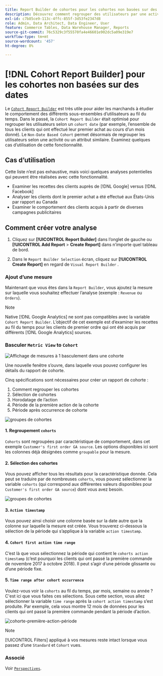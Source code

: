 ```yaml
---
title: Report Builder de cohortes pour les cohortes non basées sur des dates
description: Découvrez comment regrouper des utilisateurs par une activité ou un attribut similaire.
exl-id: c7b85ce9-113c-4ffc-855f-3d53fe2347d8
role: Admin, Data Architect, Data Engineer, User
feature: Commerce Tables, Data Warehouse Manager, Reports
source-git-commit: 76c5329c3f55570fa4e46601e902dc5a09e319e7
workflow-type: tm+mt
source-wordcount: '457'
ht-degree: 0%

---
```


# [!DNL Cohort Report Builder] pour les cohortes non basées sur des dates

Le [`Cohort Report Builder`](../dev-reports/cohort-rpt-bldr.md) est très utile pour aider les marchands à étudier le comportement des différents sous-ensembles d’utilisateurs au fil du temps. Dans le passé, la `Cohort Report Builder` était optimisé pour regrouper les utilisateurs selon un `cohort date` (par exemple, l’ensemble de tous les clients qui ont effectué leur premier achat au cours d’un mois donné). Le `Non-Date Based Cohort` permet désormais de regrouper les utilisateurs selon une activité ou un attribut similaire. Examinez quelques cas d’utilisation de cette fonctionnalité.

## Cas d’utilisation

Cette liste n’est pas exhaustive, mais voici quelques analyses potentielles qui peuvent être réalisées avec cette fonctionnalité.

* Examiner les recettes des clients auprès de [!DNL Google] versus [!DNL Facebook]
* Analyser les clients dont le premier achat a été effectué aux États-Unis par rapport au Canada
* Examiner le comportement des clients acquis à partir de diverses campagnes publicitaires

## Comment créer votre analyse

1. Cliquez sur **[!UICONTROL Report Builder]** dans l’onglet de gauche ou **[!UICONTROL Add Report** > **Create Report]** dans n’importe quel tableau de bord.

1. Dans le `Report Builder Selection` écran, cliquez sur **[!UICONTROL Create Report]** en regard de `Visual Report Builder` .

### Ajout d’une mesure

Maintenant que vous êtes dans la `Report Builder`, vous ajoutez la mesure sur laquelle vous souhaitez effectuer l’analyse (exemple : `Revenue` ou `Orders`).

>[!NOTE]
>
>Native [!DNL Google Analytics] ne sont pas compatibles avec la variable `Cohort Report Builder`. L’objectif de cet exemple est d’examiner les recettes au fil du temps pour les clients de premier ordre qui ont été acquis par différents [!DNL Google Analytics] sources.

### Basculer `Metric View` to `Cohort`

![Affichage de mesures à 1 basculement dans une cohorte](../../assets/1-toggle-metric-view-to-cohort.png)

Une nouvelle fenêtre s’ouvre, dans laquelle vous pouvez configurer les détails du rapport de cohorte.

Cinq spécifications sont nécessaires pour créer un rapport de cohorte :

1. Comment regrouper les cohortes
1. Sélection de cohortes
1. Horodatage de l’action
1. Période de la première action de la cohorte
1. Période après occurrence de cohorte

![groupes de cohortes](../../assets/2-cohort-groups.png)<!--{: width="200" height="224"}-->



#### 1. Regroupement `cohorts`

`Cohorts` sont regroupées par caractéristique de comportement, dans cet exemple `Customer's first order GA source`. Les options disponibles ici sont les colonnes déjà désignées comme `groupable` pour la mesure.

#### 2. Sélection des cohortes

Vous pouvez afficher tous les résultats pour la caractéristique donnée. Cela peut se traduire par de nombreuses `cohorts`, vous pouvez sélectionner la variable `cohorts` (qui correspond aux différentes valeurs disponibles pour `Customer's first order GA source`) dont vous avez besoin.

![groupes de cohortes](../../assets/4-cohort-groups.png)<!--{: width="300" height="338"}-->

#### 3. `Action timestamp`

Vous pouvez ainsi choisir une colonne basée sur la date autre que la colonne sur laquelle la mesure est créée. Vous trouverez ci-dessous la sélection de la période qui s’applique à la variable `action timestamp`.

#### 4. `Cohort first action time range`

C’est là que vous sélectionnez la période qui contient le `cohorts action timestamp` (c’est pourquoi les clients qui ont passé la première commande de novembre 2017 à octobre 2018). Il peut s’agir d’une période glissante ou d’une période fixe.

#### 5. `Time range after cohort occurrence`

Voulez-vous voir la `cohorts` au fil du temps, par mois, semaine ou année ? C&#39;est ici que vous faites ces sélections. Sous cette section, vous allez sélectionner la variable `time range` après la `cohort action timestamp` s’est produite. Par exemple, cela vous montre 12 mois de données pour les clients qui ont passé la première commande pendant la période d’action.

![cohorte-première-action-période](../../assets/5-cohort-first-action-time-range.png)<!--{: width="400" height="557"}-->

>[!NOTE]
>
>[!UICONTROL Filters] appliqué à vos mesures reste intact lorsque vous passez d’une `Standard` et `Cohort` vues.

### Associé

Voir [`Perspectives`](../../data-analyst/dev-reports/cohort-rpt-bldr.md).

